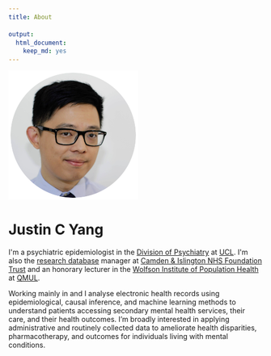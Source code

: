 ```yaml
---
title: About

output:
  html_document:
    keep_md: yes
---
```

<div class = "wrapper"><div id = "profile"><img src="profile_circle.png" alt="Headshot of Justin C Yang" alt="Justin C Yang, PhD" /><a href = "https://twitter.com/JustinCYang"><i class="fa-brands fa-twitter fa-2x"></i></a> <a href = "https://www.linkedin.com/in/yangjustinc"><i class="fa-brands fa-linkedin fa-2x"></i></a> <a href = "https://github.com/yangjustinc"><i class="fa-brands fa-github fa-2x"></i></a></div></div>

# Justin C Yang

I'm a psychiatric epidemiologist in the [Division of Psychiatry](https://www.ucl.ac.uk/psychiatry) at [UCL](https://www.ucl.ac.uk). I'm also the [research database](https://www.candi.nhs.uk/health-professionals/research/ci-research-database) manager at [Camden & Islington NHS Foundation Trust](https://www.candi.nhs.uk) and an honorary lecturer in the [Wolfson Institute of Population Health](https://www.qmul.ac.uk/wiph) at [QMUL](https://www.qmul.ac.uk).

Working mainly in <i class="fa-brands fa-r-project" title="R"></i> and <i class="fa-brands fa-python" title="Python"></i> I analyse electronic health records using epidemiological, causal inference, and machine learning methods to understand patients accessing secondary mental health services, their care, and their health outcomes. I’m broadly interested in applying administrative and routinely collected data to ameliorate health disparities, pharmacotherapy, and outcomes for individuals living with mental conditions.

<center>
<a href = "/cv/cv.pdf" aria-label="CV of Justin C Yang"><i class="ai ai-cv fa-3x"></i></a> 
</center>
